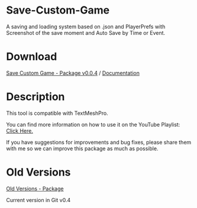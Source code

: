 # Save-Custom-Game
A saving and loading system based on .json and PlayerPrefs with Screenshot of the save moment and Auto Save by Time or Event.

# Download

[Save Custom Game - Package v0.0.4](https://drive.google.com/file/d/1oyLRoP3PIovp6BV5-yakJMpFV_CGqjMo/view?usp=drive_link)
 / 
[Documentation](https://drive.google.com/file/d/1Q3aXQuRQFyT__NdESJARRb65zKNyp7XA/view?usp=drive_link)

# Description

This tool is compatible with TextMeshPro. 

You can find more information on how to use it on the YouTube Playlist: [Click Here.](https://youtube.com/playlist?list=PL5hnfx09yM4JDFFdX1vfpNCLLdLq4ixZA&si=wv6b5dHM4KVAlhiI)

If you have suggestions for improvements and bug fixes, please share them with me so we can improve this package as much as possible.

# Old Versions
[Old Versions - Package](https://drive.google.com/drive/folders/1tfViPYk7Pi_i4fieT8m8zfYend9P9qd7?usp=drive_link)

Current version in Git v0.4